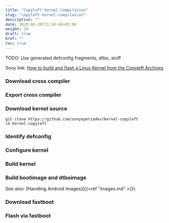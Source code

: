 ```yaml
---
title: "Copyleft Kernel Compilation"
slug: "copyleft-kernel-compilation"
description: ""
date: 2020-06-20T21:24:49+02:00
weight: 20
draft: true
bref: ""
toc: true
---
```


TODO: Use generated defconfig fragments, dtbo, stuff

Sony link: [How to build and flash a Linux Kernel from the Copyleft Archives][sony]

### Download cross compiler

### Export cross compiler

### Download kernel source
```
git clone https://github.com/sonyxperiadev/kernel-copyleft
cd kernel-copyleft
```

### Identify defconfig

### Configure kernel

### Build kernel

### Build bootimage and dtboimage

See also: [Handling Android Images]({{<ref "images.md" >}}).

### Download fastboot

### Flash via fastboot
[sony]: https://developer.sony.com/develop/open-devices/guides/kernel-compilation-guides/how-to-build-and-flash-a-linux-kernel-from-sony-copyleft-archives
